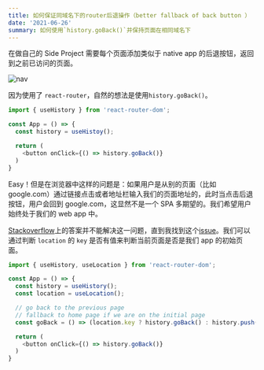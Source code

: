 ```yaml
---
title: 如何保证同域名下的router后退操作（better fallback of back button ）
date: '2021-06-26'
summary: 如何使用`history.goBack()`并保持页面在相同域名下
---
```


在做自己的 Side Project 需要每个页面添加类似于 native app 的后退按钮，返回到之前已访问的页面。

![nav](/blog-images/nav.png)

因为使用了 `react-router`，自然的想法是使用`history.goBack()`。

```javascript
import { useHistory } from 'react-router-dom';

const App = () => {
  const history = useHistoy();

  return (
    <button onClick={() => history.goBack()}
  )
}
```

Easy！但是在浏览器中这样的问题是：如果用户是从别的页面（比如 google.com）通过链接点击或者地址栏输入我们的页面地址的，此时当点击后退按钮，用户会回到 google.com，这显然不是一个 SPA 多期望的。我们希望用户始终处于我们的 web app 中。

[Stackoverflow](https://stackoverflow.com/questions/34720626/how-to-ensure-that-router-goback-wont-navigate-outside-of-my-app-domain)上的答案并不能解决这一问题，直到我找到这个[issue](https://github.com/ReactTraining/history/issues/582#issuecomment-379271092)。我们可以通过判断 `location` 的 `key` 是否有值来判断当前页面是否是我们 app 的初始页面。

```javascript
import { useHistory, useLocation } from 'react-router-dom';

const App = () => {
  const history = useHistory();
  const location = useLocation();

  // go back to the previous page
  // fallback to home page if we are on the initial page
  const goBack = () => (location.key ? history.goBack() : history.push('/'));

  return (
    <button onClick={() => history.goBack()}
  )
}
```
